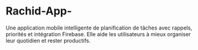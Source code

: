# Rachid-App-
 Une application mobile intelligente de planification de tâches avec rappels, priorités et intégration Firebase. Elle aide les utilisateurs à mieux organiser leur quotidien et rester productifs.  
